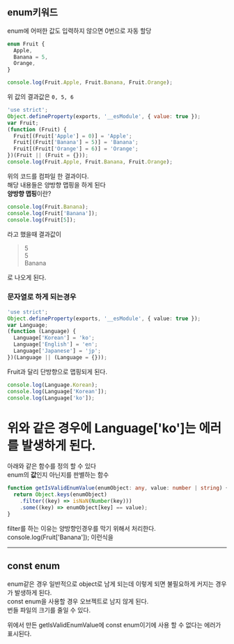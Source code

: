 ## enum키워드

enum에 어떠한 값도 입력하지 않으면 0번으로 자동 할당

```ts
enum Fruit {
  Apple,
  Banana = 5,
  Orange,
}

console.log(Fruit.Apple, Fruit.Banana, Fruit.Orange);
```

위 값의 결과값은 `0, 5, 6`

```js
'use strict';
Object.defineProperty(exports, '__esModule', { value: true });
var Fruit;
(function (Fruit) {
  Fruit[(Fruit['Apple'] = 0)] = 'Apple';
  Fruit[(Fruit['Banana'] = 5)] = 'Banana';
  Fruit[(Fruit['Orange'] = 6)] = 'Orange';
})(Fruit || (Fruit = {}));
console.log(Fruit.Apple, Fruit.Banana, Fruit.Orange);
```

위의 코드를 컴파일 한 결과이다.  
해당 내용들은 양방향 맵핑을 하게 된다  
**양방향 맵핑**이란?

```ts
console.log(Fruit.Banana);
console.log(Fruit['Banana']);
console.log(Fruit[5]);
```

라고 했을때 결과값이

> 5  
> 5  
> Banana

로 나오게 된다.

### 문자열로 하게 되는경우

```typescript
'use strict';
Object.defineProperty(exports, '__esModule', { value: true });
var Language;
(function (Language) {
  Language['Korean'] = 'ko';
  Language['English'] = 'en';
  Language['Japanese'] = 'jp';
})(Language || (Language = {}));
```

Fruit과 달리 단방향으로 맵핑되게 된다.

```ts
console.log(Language.Korean);
console.log(Language['Korean']);
console.log(Language['ko']);
```

# 위와 같은 경우에 Language['ko']는 에러를 발생하게 된다.

아래와 같은 함수를 정의 할 수 있다  
enum의 **값**인지 아닌지를 판별하는 함수

```ts
function getIsValidEnumValue(enumObject: any, value: number | string) {
  return Object.keys(enumObject)
    .filter((key) => isNaN(Number(key)))
    .some((key) => enumObject[key] == value);
}
```

filter를 하는 이유는 양방향인경우를 막기 위해서 처리한다.  
console.log(Fruit['Banana']);
이런식을

---

## const enum

enum같은 경우 일반적으로 object로 남게 되는데 이렇게 되면 불필요하게 커지는 경우가 발생하게 된다.  
const enum을 사용할 경우 오브젝트로 남지 않게 된다.  
번들 파일의 크기를 줄일 수 있다.

위에서 만든 getIsValidEnumValue에 const enum이기에 사용 할 수 없다는 에러가 표시된다.
